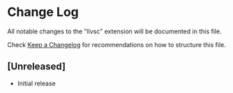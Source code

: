 # Change Log

All notable changes to the "llvsc" extension will be documented in this file.

Check [Keep a Changelog](http://keepachangelog.com/) for recommendations on how to structure this file.

## [Unreleased]

- Initial release